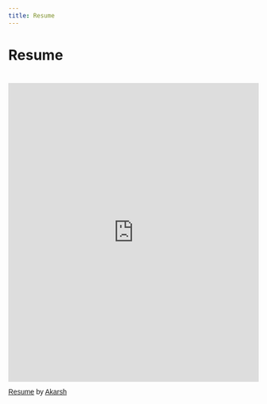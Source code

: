 ```yaml
---
title: Resume
---
```


<h1> Resume <h1>
<iframe class="scribd_iframe_embed" title="Resume" src="https://www.scribd.com/embeds/515383608/content?start_page=1&view_mode=scroll&access_key=key-exEJg42WPNmkUiaKNcaq" tabindex="0" data-auto-height="true" data-aspect-ratio="0.7729220222793488" scrolling="no" width="100%" height="600" frameborder="0"></iframe><p  style="   margin: 12px auto 6px auto;   font-family: Helvetica,Arial,Sans-serif;   font-style: normal;   font-variant: normal;   font-weight: normal;   font-size: 14px;   line-height: normal;   font-size-adjust: none;   font-stretch: normal;   -x-system-font: none;   display: block;"   ><a title="View Resume on Scribd" href="https://www.scribd.com/document/515383608/Resume#from_embed"  style="text-decoration: underline;">Resume</a> by <a title="View Akarsh's profile on Scribd" href="https://www.scribd.com/user/466352449/Akarsh#from_embed"  style="text-decoration: underline;">Akarsh</a></p>
